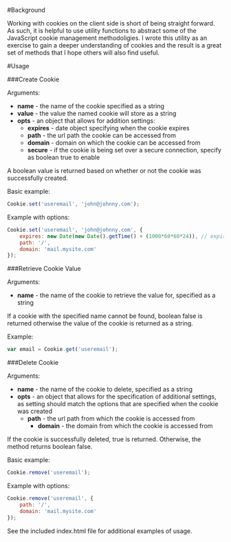 #Background

Working with cookies on the client side is short of being straight forward. As such, it is
helpful to use utility functions to abstract some of the JavaScript cookie management methodoligies.
I wrote this utility as an exercise to gain a deeper understanding of cookies and the result is
a great set of methods that I hope others will also find useful.


#Usage

###Create Cookie

Arguments:
* **name** - the name of the cookie specified as a string
* **value** - the value the named cookie will store as a string
* **opts** - an object that allows for addition settings:
  * **expires** - date object specifying when the cookie expires
  * **path** - the url path the cookie can be accessed from
  * **domain** - domain on which the cookie can be accessed from
  * **secure** - if the cookie is being set over a secure connection, specify as boolean true to 
    enable
  
A boolean value is returned based on whether or not the cookie was successfully created.

Basic example:
```javascript
Cookie.set('useremail', 'john@johnny.com');
```

Example with options:
```javascript
Cookie.set('useremail', 'john@johnny.com', {
    expires: new Date(new Date().getTime() + (1000*60*60*24)), // expires in 24 hours
    path: '/',
    domain: 'mail.mysite.com'
});
```

###Retrieve Cookie Value

Arguments:
* **name** - the name of the cookie to retrieve the value for, specified as a string

If a cookie with the specified name cannot be found, boolean false is returned
otherwise the value of the cookie is returned as a string.

Example:
```javascript
var email = Cookie.get('useremail');
```

###Delete Cookie

Arguments:
* **name** - the name of the cookie to delete, specified as a string
* **opts** - an object that allows for the specification of additional settings, as setting should 
    match the options that are specified when the cookie was created
  * **path** - the url path from which the cookie is accessed from
	* **domain** - the domain from which the cookie is accessed from

If the cookie is successfully deleted, true is returned. Otherwise, the method returns boolean
false.

Basic example:
```javascript
Cookie.remove('useremail');
```

Example with options:
```javascript
Cookie.remove('useremail', {
    path: '/',
    domain: 'mail.mysite.com'
});
```

See the included index.html file for additional examples of usage.
